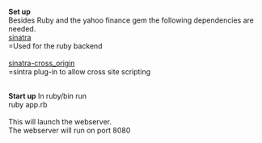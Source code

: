 <b>Set up</b><br>
Besides Ruby and the yahoo finance gem the following dependencies are needed. <br>
[sinatra](https://rubygems.org/gems/sinatra/versions/1.4.7)<br>
=Used for the ruby backend <br>
<br>
[sinatra-cross_origin](https://rubygems.org/gems/sinatra-cross_origin/versions/0.3.2)<br>
=sintra plug-in to allow cross site scripting <br>
<br>

<b>Start up</b>
In ruby/bin run <br>
ruby app.rb<br>
<br>
This will launch the webserver. <br>
The webserver will run on port 8080<br>